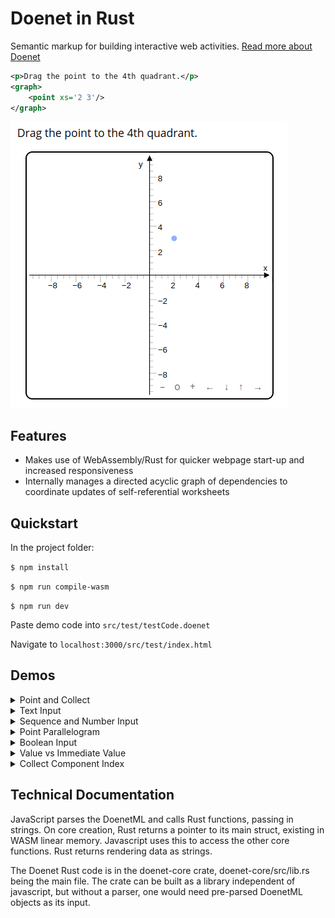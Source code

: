# Doenet in Rust
Semantic markup for building interactive web activities.
[Read more about Doenet](https://www.doenet.org/home)

``` xml
<p>Drag the point to the 4th quadrant.</p>
<graph>
    <point xs='2 3'/>
</graph>
```

![](media/graph_example.png)

## Features
* Makes use of WebAssembly/Rust for quicker webpage start-up and increased responsiveness
* Internally manages a directed acyclic graph of dependencies to coordinate updates of self-referential worksheets


## Quickstart
In the project folder:

`$ npm install`

`$ npm run compile-wasm`

`$ npm run dev`

Paste demo code into `src/test/testCode.doenet`

Navigate to `localhost:3000/src/test/index.html`

## Demos

<details>
<summary>Point and Collect</summary>

``` xml
<graph name="graph">
	<point name="p1" xs="2 3"/>
	<point name="p2" xs="$p1.y $p1.x"/>
</graph>
<text>
	<collect source="graph" componentType="point"/>
</text>
```
</details>

<details>
<summary>Text Input</summary>

``` xml
<textInput name="t1" prefill="Cake"/>
<text>$t1.value is good.</text>
```
</details>

<details>
<summary>Sequence and Number Input</summary>

``` xml
<numberInput name="n1" prefill="4"/>
<numberInput name="n2" prefill="14"/>
<p>
	Count from $n1.value to $n2.value:
	<sequence name="seq" from="$n1.value" to="$n2.value"/>.

	And the fifth number is $seq[5].value.
</p>
```
</details>

<details>
<summary>Point Parallelogram</summary>

``` xml
<graph>
	<point name="p1" xs="0 4"/>
	<point name="p2" xs="3 0"/>
	<point name="p3" xs="$p1.x+$p2.x $p1.y+$p2.y"/>
</graph>
```
</details>

<details>
<summary>Boolean Input</summary>

``` xml
<booleanInput name="bool"/>

I think<text hide="$bool.value"> therefore I am</text>.

<booleanInput name="bool2"/>
<text hide="$bool2.value">Yin</text>
<text hide="$!bool2.value">Yang</text>
```
</details>

<details>
<summary>Value vs Immediate Value</summary>

``` xml
<graph name="graph">
	<point name="p1" xs="$n1.value $n2.value"/>
	<point name="p2" xs="$n1.immediateValue+0.5 $n2.immediateValue"/>
</graph>

<numberInput name="n1" prefill="0"/>
<numberInput name="n2" prefill="0"/>

One point uses immediate value plus an offset
```
</details>

<details>
<summary>Collect Component Index</summary>

``` xml
The following paragraph contains numbers and sequences based on the number
<number name="n" copySource="/_numberInput1" copyProp="value"/>:

<p name="p1">
This paragraphs contains:
number
<number>23</number>
sequence
<sequence from="1" to="$n"/>
number
<number>42</number>
number
<number>2</number>
sequence
<sequence from="$n" to="2*$n"/>
number
<number>30</number>
</p>

Collect the numbers in that paragraph: <collect name="c1" source="p1" componentType="number"/>.

The fifth number is $c1[5].value.

Now try changing the number
<numberInput prefill="6"/>
```
</details>

## Technical Documentation
JavaScript parses the DoenetML and calls Rust functions, passing in strings. On core creation, Rust returns a pointer to its main struct, existing in WASM linear memory. Javascript uses this to access the other core functions. Rust returns rendering data as strings.

The Doenet Rust code is in the doenet-core crate, doenet-core/src/lib.rs being the main file. The crate can be built as a library independent of javascript, but without a parser, one would need pre-parsed DoenetML objects as its input.

